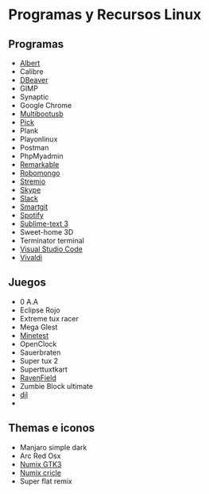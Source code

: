 # Programas y Recursos Linux

## Programas

* [Albert](https://albertlauncher.github.io/)
* Calibre
* [DBeaver](http://dbeaver.jkiss.org/)
* GIMP
* Synaptic
* Google Chrome
* [Multibootusb](http://multibootusb.org/)
* [Pick](https://www.kryogenix.org/code/pick/)
* Plank
* Playonlinux
* Postman
* PhpMyadmin
* [Remarkable](https://remarkableapp.github.io/)
* [Robomongo](https://robomongo.org/)
* [Stremio](https://www.strem.io/)
* [Skype](https://www.skype.com/es/download-skype/skype-for-computer/)
* [Slack](https://slack.com/downloads/linux)
* [Smartgit](http://www.syntevo.com/smartgit/)
* [Spotify](https://www.spotify.com/mx/download/linux/)
* [Sublime-text 3](https://www.sublimetext.com/3)
* Sweet-home 3D
* Terminator terminal
* [Visual Studio Code](https://code.visualstudio.com/)
* [Vivaldi](https://vivaldi.com/?lang=es)

## Juegos

* 0 A.A
* Eclipse Rojo
* Extreme tux racer
* Mega Glest
* [Minetest](http://www.minetest.net/)
* OpenClock
* Sauerbraten
* Super tux 2
* Superttuxtkart
* [RavenField](https://steelraven7.itch.io/ravenfield)
* Zumbie Block ultimate
* [djl](https://launchpad.net/djl)
* []()


## Themas e iconos

* Manjaro simple dark
* Arc Red Osx
* [Numix GTK3](https://github.com/numixproject/numix-gtk-theme)
* [Numix cricle](https://github.com/numixproject/numix-icon-theme-circle)
* Super flat remix





























